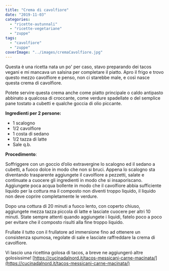 ```yaml
---
title: "Crema di cavolfiore"
date: "2019-11-03"
categories: 
  - "ricette-autunnali"
  - "ricette-vegetariane"
  - "zuppe"
tags: 
  - "cavolfiore"
  - "zuppe"
coverImage: "../images/cremaCavolfiore.jpg"
---
```

Questa è una ricetta nata un po' per caso, stavo preparando dei tacos vegani e mi mancava un salsina per completare il piatto. Apro il frigo e trovo questo mezzo cavolfiore e penso, non ci starebbe male, e così nasce questa crema di cavolfiore.

Potete servire questa crema anche come piatto principale o caldo antipasto abbinato a qualcosa di croccante, come verdure spadellate o del semplice pane tostato a cubetti e qualche goccia di olio piccante.

**Ingredienti per 2 persone:**

- 1 scalogno
- 1/2 cavolfiore
- 1 costa di sedano
- 1/2 tazza di latte
- Sale q.b.

**Procedimento**:

Soffriggere con un goccio d’olio extravergine lo scalogno ed il sedano a cubetti, a fuoco dolce in modo che non si bruci. Appena lo scalogno sta diventando trasparente aggiungete il cavolfiore a pezzetti, salate e continuate a cuocere gli ingredienti in modo che si insaporiscano. Aggiungete poca acqua bollente in modo che il cavolfiore abbia sufficiente liquido per la cottura ma il composto non diventi troppo liquido, il liquido non deve coprire completamente le verdure.

Dopo una cottura di 20 minuti a fuoco lento, con coperto chiuso, aggiungete mezza tazza piccola di latte e lasciate cuocere per altri 10 minuti. State sempre attenti quando aggiungete i liquidi, fatelo poco a poco per evitare che il composto risulti alla fine troppo liquido.

Frullate il tutto con il frullatore ad immersione fino ad ottenere un consistenza spumosa, regolate di sale e lasciate raffreddare la crema di cavolfiore.

Vi lascio una ricettina golosa di tacos, a breve ne aggiungeró altre golosissime! [https://cucinadalnord.it/tacos-messicani-carne-macinata/](https://cucinadalnord.it/tacos-messicani-carne-macinata/)